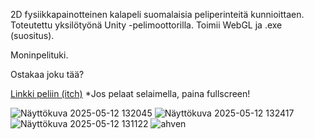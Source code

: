 2D fysiikkapainotteinen kalapeli suomalaisia peliperinteitä kunnioittaen. Toteutettu yksilötyönä Unity -pelimoottorilla. Toimii WebGL ja .exe (suositus).

Moninpelituki.

Ostakaa joku tää?

[Linkki peliin (itch)](https://ylkka0.itch.io/pilkki-1999)
*Jos pelaat selaimella, paina fullscreen!


![Näyttökuva 2025-05-12 132045](https://github.com/user-attachments/assets/36b39f76-40e7-40ba-ba81-e6d428ddcc07)
![Näyttökuva 2025-05-12 132417](https://github.com/user-attachments/assets/09765270-9b30-4947-9089-1f77d0e103c1)
![Näyttökuva 2025-05-12 131122](https://github.com/user-attachments/assets/a4d23ae9-5319-4ec1-808f-a577e493733e)
![ahven](https://github.com/user-attachments/assets/1c6f9d1f-c0bc-4e58-a9b9-70979a10c640)
